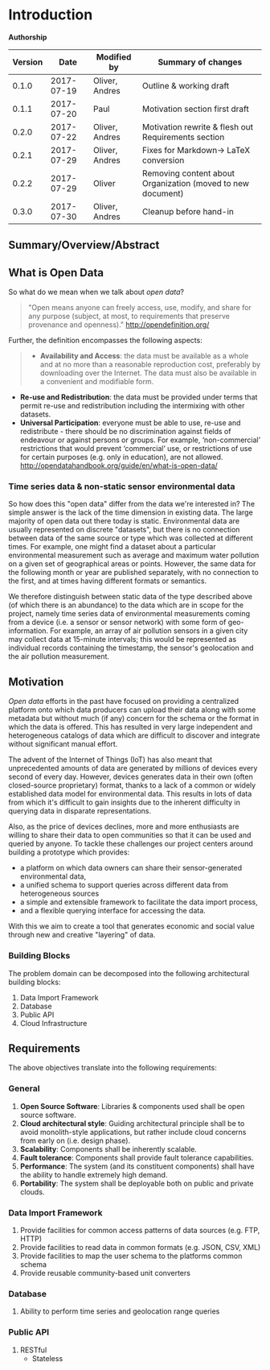 # Introduction

**Authorship**

|Version|Date|Modified by|Summary of changes|
|-------|----|-----------|------------------|
| 0.1.0 | 2017-07-19 | Oliver, Andres | Outline & working draft |
| 0.1.1 | 2017-07-20 | Paul | Motivation section first draft |
| 0.2.0 | 2017-07-22 | Oliver, Andres | Motivation rewrite & flesh out Requirements section |
| 0.2.1 | 2017-07-29 | Oliver, Andres | Fixes for Markdown-> LaTeX conversion |
| 0.2.2 | 2017-07-29 | Oliver | Removing content about Organization (moved to new document) |
| 0.3.0 | 2017-07-30 | Oliver, Andres | Cleanup before hand-in |


## Summary/Overview/Abstract



## What is Open Data

So what do we mean when we talk about *open data*?

> "Open means anyone can freely access, use, modify, and share for any purpose (subject, at most, to requirements that preserve provenance and openness)."
http://opendefinition.org/

Further, the definition encompasses the following aspects:

> * **Availability and Access**: the data must be available as a whole and at no more than a reasonable reproduction cost, preferably by downloading over the Internet. The data must also be available in a convenient and modifiable form.
* **Re-use and Redistribution**: the data must be provided under terms that permit re-use and redistribution including the intermixing with other datasets.
* **Universal Participation**: everyone must be able to use, re-use and redistribute - there should be no discrimination against fields of endeavour or against persons or groups. For example, ‘non-commercial’ restrictions that would prevent ‘commercial’ use, or restrictions of use for certain purposes (e.g. only in education), are not allowed.
http://opendatahandbook.org/guide/en/what-is-open-data/


### Time series data & non-static sensor environmental data

So how does this "open data" differ from the data we're interested in? The simple answer is the lack of the time dimension in existing data. The large majority of open data out there today is static. Environmental data are usually represented on discrete "datasets", but there is no connection between data of the same source or type which was collected at different times. For example, one might find a dataset about a particular environmental measurement such as average and maximum water pollution on a given set of geographical areas or points. However, the same data for the following month or year are published separately, with no connection to the first, and at times having different formats or semantics.

We therefore distinguish between static data of the type described above (of which there is an abundance) to the data which are in scope for the project, namely time series data of environmental measurements coming from a device (i.e. a sensor or sensor network) with some form of geo-information. For example, an array of air pollution sensors in a given city may collect data at 15-minute intervals; this would be represented as individual records containing the timestamp, the sensor's geolocation and the air pollution measurement.


## Motivation

*Open data* efforts in the past have focused on providing a centralized platform onto which data producers can upload their data along with some metadata but without much (if any) concern for the schema or the format in which the data is offered. This has resulted in very large independent and heterogeneous catalogs of data which are difficult to discover and integrate without significant manual effort.

The advent of the Internet of Things (IoT) has also meant that unprecedented amounts of data are generated by millions of devices every second of every day. However, devices generates data in their own (often closed-source proprietary) format, thanks to a lack of a common or widely established data model for environmental data. This results in lots of data from which it's difficult to gain insights due to the inherent difficulty in querying data in disparate representations.

Also, as the price of devices declines, more and more enthusiasts are willing to share their data to open communities so that it can be used and queried by anyone. To tackle these challenges our project centers around building a prototype which provides:

* a platform on which data owners can share their sensor-generated environmental data,
* a unified schema to support queries across different data from heterogeneous sources
* a simple and extensible framework to facilitate the data import process,
* and a flexible querying interface for accessing the data.

With this we aim to create a tool that generates economic and social value through new and creative "layering" of data.


### Building Blocks

The problem domain can be decomposed into the following architectural building blocks:

1. Data Import Framework
1. Database
1. Public API
1. Cloud Infrastructure


## Requirements

The above objectives translate into the following requirements:


### General

1. **Open Source Software**: Libraries & components used shall be open source software.
1. **Cloud architectural style**: Guiding architectural principle shall be to avoid monolith-style applications, but rather include cloud concerns from early on (i.e. design phase).
1. **Scalability**: Components shall be inherently scalable.
1. **Fault tolerance**: Components shall provide fault tolerance capabilities.
1. **Performance**: The system (and its constituent components) shall have the ability to handle extremely high demand.
1. **Portability**: The system shall be deployable both on public and private clouds.


### Data Import Framework

1. Provide facilities for common access patterns of data sources (e.g. FTP, HTTP)
1. Provide facilities to read data in common formats (e.g. JSON, CSV, XML)
1. Provide facilities to map the user schema to the platforms common schema
1. Provide reusable community-based unit converters


### Database

1. Ability to perform time series and geolocation range queries


### Public API

1. RESTful
    * Stateless
